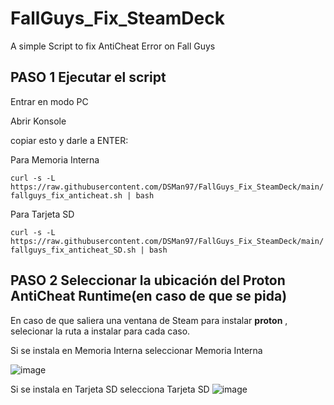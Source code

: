 # FallGuys_Fix_SteamDeck
A simple Script to fix AntiCheat Error on Fall Guys

## PASO 1 Ejecutar el script

Entrar en modo PC

Abrir Konsole

copiar esto y darle a ENTER:

Para Memoria Interna

```curl -s -L https://raw.githubusercontent.com/DSMan97/FallGuys_Fix_SteamDeck/main/fallguys_fix_anticheat.sh | bash ```

Para Tarjeta SD


```curl -s -L https://raw.githubusercontent.com/DSMan97/FallGuys_Fix_SteamDeck/main/fallguys_fix_anticheat_SD.sh | bash ```

## PASO 2 Seleccionar la ubicación del Proton AntiCheat Runtime(en caso de que se pida)

En caso de que saliera una ventana de Steam para instalar <b>proton</b> , selecionar la ruta a instalar para cada caso.

Si se instala en Memoria Interna seleccionar Memoria Interna

![image](https://user-images.githubusercontent.com/34092854/176424963-afe86b33-7d70-4818-bbd4-00aeb0b6bd30.png)


Si se instala en Tarjeta SD selecciona Tarjeta SD
![image](https://user-images.githubusercontent.com/34092854/176425020-5ca42e3d-3b05-41fb-ab4e-879381b5cf46.png)




